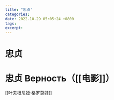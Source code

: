 ```yaml
---
title: "忠贞"
categories: 
date: 2022-10-29 05:05:24 +0800
tags: 
excerpt: 
---
```


# 忠贞


# 忠贞 Верность（[[电影]]）


[[叶夫根尼娅·格罗莫娃]]




